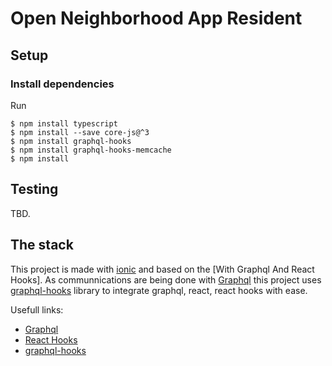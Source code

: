 # Open Neighborhood App Resident

## Setup

### Install dependencies

Run 

```shell
$ npm install typescript
$ npm install --save core-js@^3
$ npm install graphql-hooks
$ npm install graphql-hooks-memcache
$ npm install
```

## Testing

TBD.

## The stack

This project is made with [ionic](https://ionicframework.com/) and based on the [With Graphql And React Hooks].
As communnications are being done with [Graphql](https://graphql.org) this project uses [graphql-hooks](https://github.com/nearform/graphql-hooks) library to integrate graphql, react, react hooks with ease.

Usefull links:

* [Graphql](https://graphql.org)
* [React Hooks](https://reactjs.org/docs/hooks-intro.html)
* [graphql-hooks](https://github.com/nearform/graphql-hooks)
